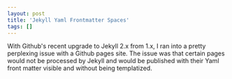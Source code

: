 ```yaml
---
layout: post
title: 'Jekyll Yaml Frontmatter Spaces'
tags: []
---
```


With Github's recent upgrade to Jekyll 2.x from 1.x, I ran into a pretty perplexing issue with a Github pages site.  The issue was that certain pages would not be processed by Jekyll and would be published with their Yaml front matter visible and without being templatized.  
